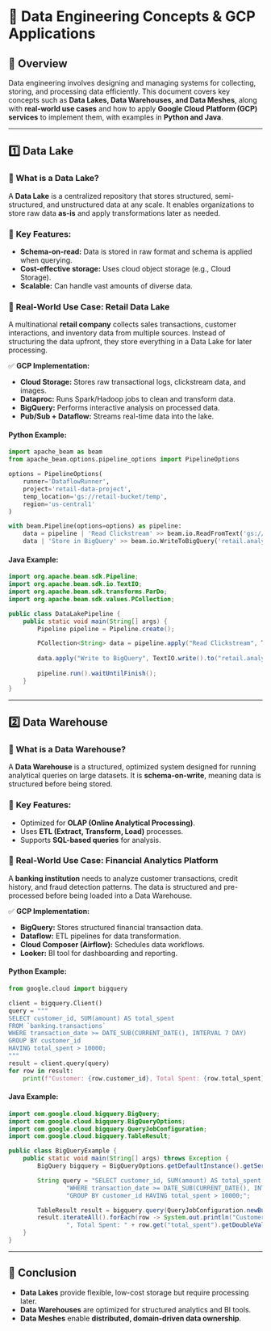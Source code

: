 # 📌 Data Engineering Concepts & GCP Applications

## 🔹 Overview
Data engineering involves designing and managing systems for collecting, storing, and processing data efficiently. This document covers key concepts such as **Data Lakes, Data Warehouses, and Data Meshes**, along with **real-world use cases** and how to apply **Google Cloud Platform (GCP) services** to implement them, with examples in **Python and Java**.

---

## 1️⃣ **Data Lake**
### 📌 What is a Data Lake?
A **Data Lake** is a centralized repository that stores structured, semi-structured, and unstructured data at any scale. It enables organizations to store raw data **as-is** and apply transformations later as needed.

### 🔹 **Key Features:**
- **Schema-on-read:** Data is stored in raw format and schema is applied when querying.
- **Cost-effective storage:** Uses cloud object storage (e.g., Cloud Storage).
- **Scalable:** Can handle vast amounts of diverse data.

### 💼 **Real-World Use Case: Retail Data Lake**
A multinational **retail company** collects sales transactions, customer interactions, and inventory data from multiple sources. Instead of structuring the data upfront, they store everything in a Data Lake for later processing.

✅ **GCP Implementation:**
- **Cloud Storage:** Stores raw transactional logs, clickstream data, and images.
- **Dataproc:** Runs Spark/Hadoop jobs to clean and transform data.
- **BigQuery:** Performs interactive analysis on processed data.
- **Pub/Sub + Dataflow:** Streams real-time data into the lake.

#### **Python Example:**
```python
import apache_beam as beam
from apache_beam.options.pipeline_options import PipelineOptions

options = PipelineOptions(
    runner='DataflowRunner',
    project='retail-data-project',
    temp_location='gs://retail-bucket/temp',
    region='us-central1'
)

with beam.Pipeline(options=options) as pipeline:
    data = pipeline | 'Read Clickstream' >> beam.io.ReadFromText('gs://retail-bucket/clickstream.json')
    data | 'Store in BigQuery' >> beam.io.WriteToBigQuery('retail.analytics.clickstream')
```

#### **Java Example:**
```java
import org.apache.beam.sdk.Pipeline;
import org.apache.beam.sdk.io.TextIO;
import org.apache.beam.sdk.transforms.ParDo;
import org.apache.beam.sdk.values.PCollection;

public class DataLakePipeline {
    public static void main(String[] args) {
        Pipeline pipeline = Pipeline.create();

        PCollection<String> data = pipeline.apply("Read Clickstream", TextIO.read().from("gs://retail-bucket/clickstream.json"));
        
        data.apply("Write to BigQuery", TextIO.write().to("retail.analytics.clickstream"));
        
        pipeline.run().waitUntilFinish();
    }
}
```

---

## 2️⃣ **Data Warehouse**
### 📌 What is a Data Warehouse?
A **Data Warehouse** is a structured, optimized system designed for running analytical queries on large datasets. It is **schema-on-write**, meaning data is structured before being stored.

### 🔹 **Key Features:**
- Optimized for **OLAP (Online Analytical Processing)**.
- Uses **ETL (Extract, Transform, Load)** processes.
- Supports **SQL-based queries** for analysis.

### 💼 **Real-World Use Case: Financial Analytics Platform**
A **banking institution** needs to analyze customer transactions, credit history, and fraud detection patterns. The data is structured and pre-processed before being loaded into a Data Warehouse.

✅ **GCP Implementation:**
- **BigQuery:** Stores structured financial transaction data.
- **Dataflow:** ETL pipelines for data transformation.
- **Cloud Composer (Airflow):** Schedules data workflows.
- **Looker:** BI tool for dashboarding and reporting.

#### **Python Example:**
```python
from google.cloud import bigquery

client = bigquery.Client()
query = """
SELECT customer_id, SUM(amount) AS total_spent
FROM `banking.transactions`
WHERE transaction_date >= DATE_SUB(CURRENT_DATE(), INTERVAL 7 DAY)
GROUP BY customer_id
HAVING total_spent > 10000;
"""
result = client.query(query)
for row in result:
    print(f"Customer: {row.customer_id}, Total Spent: {row.total_spent}")
```

#### **Java Example:**
```java
import com.google.cloud.bigquery.BigQuery;
import com.google.cloud.bigquery.BigQueryOptions;
import com.google.cloud.bigquery.QueryJobConfiguration;
import com.google.cloud.bigquery.TableResult;

public class BigQueryExample {
    public static void main(String[] args) throws Exception {
        BigQuery bigquery = BigQueryOptions.getDefaultInstance().getService();

        String query = "SELECT customer_id, SUM(amount) AS total_spent FROM `banking.transactions` " +
                "WHERE transaction_date >= DATE_SUB(CURRENT_DATE(), INTERVAL 7 DAY) " +
                "GROUP BY customer_id HAVING total_spent > 10000;";

        TableResult result = bigquery.query(QueryJobConfiguration.newBuilder(query).build());
        result.iterateAll().forEach(row -> System.out.println("Customer: " + row.get("customer_id").getStringValue() +
                ", Total Spent: " + row.get("total_spent").getDoubleValue()));
    }
}
```

---

## 📌 Conclusion
- **Data Lakes** provide flexible, low-cost storage but require processing later.
- **Data Warehouses** are optimized for structured analytics and BI tools.
- **Data Meshes** enable **distributed, domain-driven data ownership**.
